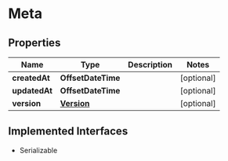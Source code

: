 

# Meta


## Properties

| Name | Type | Description | Notes |
|------------ | ------------- | ------------- | -------------|
|**createdAt** | **OffsetDateTime** |  |  [optional] |
|**updatedAt** | **OffsetDateTime** |  |  [optional] |
|**version** | [**Version**](Version.md) |  |  [optional] |


## Implemented Interfaces

* Serializable



